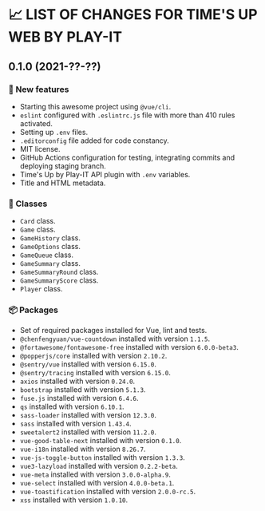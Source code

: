 # 📈 LIST OF CHANGES FOR TIME'S UP WEB BY PLAY-IT

## 0.1.0 (2021-??-??)

### 🚀 New features

* Starting this awesome project using `@vue/cli`.
* `eslint` configured with `.eslintrc.js` file with more than 410 rules activated.
* Setting up `.env` files.
* `.editorconfig` file added for code constancy.
* MIT license.
* GitHub Actions configuration for testing, integrating commits and deploying staging branch.
* Time's Up by Play-IT API plugin with `.env` variables.
* Title and HTML metadata.

### 🚗 Classes

* `Card` class.
* `Game` class.
* `GameHistory` class.
* `GameOptions` class.
* `GameQueue` class.
* `GameSummary` class.
* `GameSummaryRound` class.
* `GameSummaryScore` class.
* `Player` class.

### 📦 Packages

* Set of required packages installed for Vue, lint and tests.
* `@chenfengyuan/vue-countdown` installed with version `1.1.5`.
* `@fortawesome/fontawesome-free` installed with version `6.0.0-beta3`.
* `@popperjs/core` installed with version `2.10.2`.
* `@sentry/vue` installed with version `6.15.0`.
* `@sentry/tracing` installed with version `6.15.0`.
* `axios` installed with version `0.24.0`.
* `bootstrap` installed with version `5.1.3`.
* `fuse.js` installed with version `6.4.6`.
* `qs` installed with version `6.10.1`.
* `sass-loader` installed with version `12.3.0`.
* `sass` installed with version `1.43.4`.
* `sweetalert2` installed with version `11.2.0`.
* `vue-good-table-next` installed with version `0.1.0`.
* `vue-i18n` installed with version `8.26.7`.
* `vue-js-toggle-button` installed with version `1.3.3`.
* `vue3-lazyload` installed with version `0.2.2-beta`.
* `vue-meta` installed with version `3.0.0-alpha.9`.
* `vue-select` installed with version `4.0.0-beta.1`.
* `vue-toastification` installed with version `2.0.0-rc.5`.
* `xss` installed with version `1.0.10`.